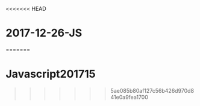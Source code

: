 <<<<<<< HEAD
# 2017-12-26-JS
=======
# Javascript201715
>>>>>>> 5ae085b80af127c56b426d970d841e0a9fea1700
